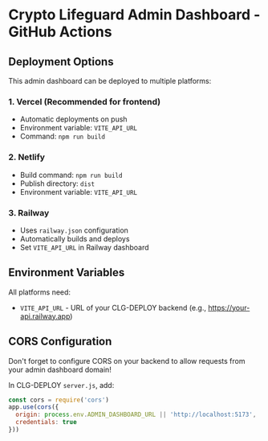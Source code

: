 # Crypto Lifeguard Admin Dashboard - GitHub Actions

## Deployment Options

This admin dashboard can be deployed to multiple platforms:

### 1. Vercel (Recommended for frontend)
- Automatic deployments on push
- Environment variable: `VITE_API_URL`
- Command: `npm run build`

### 2. Netlify
- Build command: `npm run build`
- Publish directory: `dist`
- Environment variable: `VITE_API_URL`

### 3. Railway
- Uses `railway.json` configuration
- Automatically builds and deploys
- Set `VITE_API_URL` in Railway dashboard

## Environment Variables

All platforms need:
- `VITE_API_URL` - URL of your CLG-DEPLOY backend (e.g., https://your-api.railway.app)

## CORS Configuration

Don't forget to configure CORS on your backend to allow requests from your admin dashboard domain!

In CLG-DEPLOY `server.js`, add:
```javascript
const cors = require('cors')
app.use(cors({
  origin: process.env.ADMIN_DASHBOARD_URL || 'http://localhost:5173',
  credentials: true
}))
```
